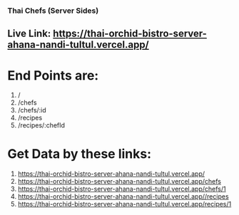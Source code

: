 ### Thai Chefs (Server Sides)

## Live Link: https://thai-orchid-bistro-server-ahana-nandi-tultul.vercel.app/

# End Points are:
1. /
2. /chefs
3. /chefs/:id
4. /recipes
5. /recipes/:chefId

# Get Data by these links:
1. https://thai-orchid-bistro-server-ahana-nandi-tultul.vercel.app/
2. https://thai-orchid-bistro-server-ahana-nandi-tultul.vercel.app/chefs
3. https://thai-orchid-bistro-server-ahana-nandi-tultul.vercel.app/chefs/1
4. https://thai-orchid-bistro-server-ahana-nandi-tultul.vercel.app//recipes
5. https://thai-orchid-bistro-server-ahana-nandi-tultul.vercel.app/recipes/1